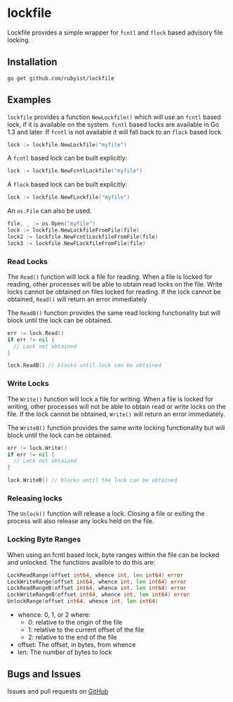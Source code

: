 # lockfile

Lockfile provides a simple wrapper for `fcntl` and `flock` based advisory file locking.

## Installation

```
go get github.com/rubyist/lockfile
```

## Examples

`lockfile` provides a function `NewLockfile()` which will use an `fcntl` based lock, if
it is available on the system. `fcntl` based locks are available in Go 1.3 and later. If
`fcntl` is not available it will fall back to an `flock` based lock.

```go
lock := lockfile.NewLockfile("myfile")
```

A `fcntl` based lock can be built explicitly:

```go
lock := lockfile.NewFcntlLockfile("myfile")
```

A `flock` based lock can be built explicitly:

```go
lock := lockfile.NewFLockfile("myfile")
```

An `os.File` can also be used.

```go
file, _ := os.Open("myfile")
lock := lockfile.NewLockfileFromFile(file)
lock2 := lockfile.NewFcntlLockfileFromFile(file)
lock3 := lockfile.NewFLockfileFromFile(file)
```

### Read Locks

The `Read()` function will lock a file for reading. When a file is locked for reading,
other processes will be able to obtain read locks on the file. Write locks cannot be
obtained on files locked for reading. If the lock cannot be obtained, `Read()` will
return an error immediately

The `ReadB()` function provides the same read locking functionality but will block
until the lock can be obtained.

```go
err := lock.Read()
if err != nil {
  // Lock not obtained
}

lock.ReadB() // blocks until lock can be obtained
```

### Write Locks

The `Write()` function will lock a file for writing. When a file is locked for writing,
other processes will not be able to obtain read or write locks on the file. If the lock
cannot be obtained, `Write()` will return an error immediately.

The `WriteB()` function provides the same write locking functionality but will block
until the lock can be obtained.

```go
err := lock.Write()
if err != nil {
  // Lock not obtained
}

lock.WriteB() // blocks until the lock can be obtained
```

### Releasing locks

The `Unlock()` function will release a lock. Closing a file or exiting the process
will also release any locks held on the file.

### Locking Byte Ranges

When using an fcntl based lock, byte ranges within the file can be locked and unlocked.
The functions availble to do this are:

```go
LockReadRange(offset int64, whence int, len int64) error
LockWriteRange(offset int64, whence int, len int64) error
LockReadRangeB(offset int64, whence int, len int64) error
LockWriteRangeB(offset int64, whence int, len int64) error
UnlockRange(offset int64, whence int, len int64)
```

- whence: 0, 1, or 2 where:
  - 0: relative to the origin of the file
  - 1: relative to the current offset of the file
  - 2: relative to the end of the file
- offset: The offset, in bytes, from whence
- len: The number of bytes to lock

## Bugs and Issues

Issues and pull requests on [GitHub](https://github.com/rubyist/lockfile)

